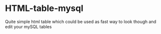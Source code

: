 # HTML-table-mysql
Quite simple html table which could be used as fast way to look though and edit your mySQL tables
